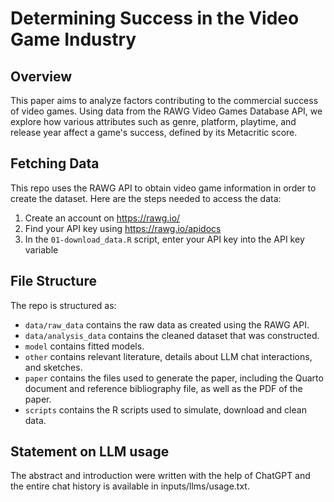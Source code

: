 # Determining Success in the Video Game Industry

## Overview

This paper aims to analyze factors contributing to the commercial success of video games. Using data from the RAWG Video Games Database API, we explore how various attributes such as genre, platform, playtime, and release year affect a game's success, defined by its Metacritic score.

## Fetching Data

This repo uses the RAWG API to obtain video game information in order to create the dataset.
Here are the steps needed to access the data:
1. Create an account on https://rawg.io/
2. Find your API key using https://rawg.io/apidocs
3. In the `01-download_data.R` script, enter your API key into the API key variable

## File Structure

The repo is structured as:

-   `data/raw_data` contains the raw data as created using the RAWG API.
-   `data/analysis_data` contains the cleaned dataset that was constructed.
-   `model` contains fitted models. 
-   `other` contains relevant literature, details about LLM chat interactions, and sketches.
-   `paper` contains the files used to generate the paper, including the Quarto document and reference bibliography file, as well as the PDF of the paper. 
-   `scripts` contains the R scripts used to simulate, download and clean data.


## Statement on LLM usage

The abstract and introduction were written with the help of ChatGPT and the entire chat history is available in inputs/llms/usage.txt.
